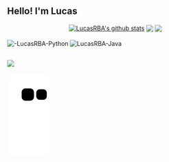 ## Hello! I'm Lucas 

<div align="center">
  <a href="https://github.com/LucasRBA">
 <img align="center" src="https://github-readme-stats.vercel.app/api?username=LucasRBA&show_icons=true&include_all_commits=true&theme=buefy&hide_border=true" alt="LucasRBA's github stats" /></a> <img align="center" src="https://github-readme-stats.vercel.app/api/top-langs/?username=LucasRBA&layout=compact&theme=synthwave&hide_border=true" /></a> 
 <img align="center" src="https://github-readme-stats.vercel.app/api/wakatime?username=LucasRBA" />
</div>

<div style="display: inline_block"><br>
  <img align="center" alt="-LucasRBA-Python" height="30" width="40" src="https://cdn.jsdelivr.net/gh/devicons/devicon/icons/python/python-original.svg" />
  <img align="center" alt="LucasRBA-Java" height="30" width="40" src="https://cdn.jsdelivr.net/gh/devicons/devicon/icons/java/java-original.svg" />
 
  
</div>

##

<div> 
  <a href="https://www.linkedin.com/in/lucas-rafael-bueno-de-arantes-4869b1216//" target="_blank"><img src="https://img.shields.io/badge/-LinkedIn-%230077B5?style=for-the-badge&logo=linkedin&logoColor=white" target="_blank"></a> 
 
  ![Snake animation](https://github.com/LucasRBA/LucasRBA/blob/output/github-contribution-grid-snake.svg)
 
</div>
